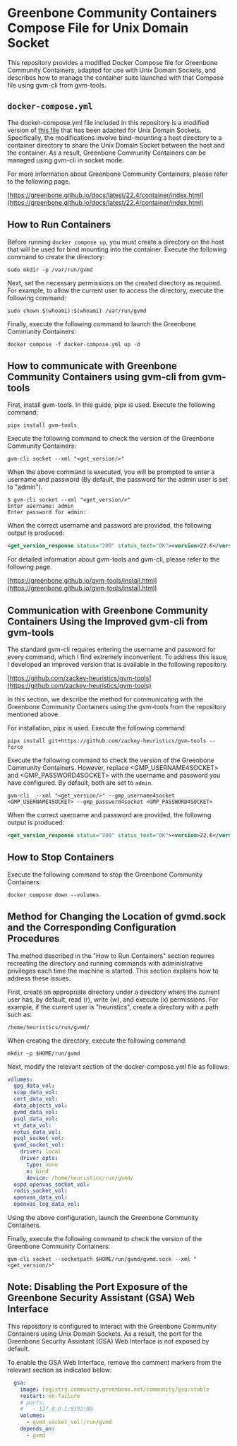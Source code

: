 # Greenbone Community Containers Compose File for Unix Domain Socket

This repository provides a modified Docker Compose file for Greenbone Community Containers, adapted for use with Unix Domain Sockets, and describes how to manage the container suite launched with that Compose file using gvm-cli from gvm-tools.

## `docker-compose.yml`

The docker-compose.yml file included in this repository is a modified version of [this file](https://greenbone.github.io/docs/latest/_static/docker-compose.yml) that has been adapted for Unix Domain Sockets.
Specifically, the modifications involve bind-mounting a host directory to a container directory to share the Unix Domain Socket between the host and the container.
As a result, Greenbone Community Containers can be managed using gvm-cli in socket mode.

For more information about Greenbone Community Containers, please refer to the following page.

[https://greenbone.github.io/docs/latest/22.4/container/index.html](https://greenbone.github.io/docs/latest/22.4/container/index.html)

## How to Run Containers

Before running `docker compose up`, you must create a directory on the host that will be used for bind mounting into the container.
Execute the following command to create the directory:
```shell
sudo mkdir -p /var/run/gvmd
```

Next, set the necessary permissions on the created directory as required.
For example, to allow the current user to access the directory, execute the following command:
```shell
sudo chown $(whoami):$(whoami) /var/run/gvmd
```

Finally, execute the following command to launch the Greenbone Community Containers:
```shell
docker compose -f docker-compose.yml up -d
```

## How to communicate with Greenbone Community Containers using gvm-cli from gvm-tools

First, install gvm-tools.
In this guide, pipx is used.
Execute the following command:
```shell
pipx install gvm-tools
```

Execute the following command to check the version of the Greenbone Community Containers:
```
gvm-cli socket --xml "<get_version/>"
```
When the above command is executed, you will be prompted to enter a username and password (By default, the password for the admin user is set to "admin").
```shell
$ gvm-cli socket --xml "<get_version/>"
Enter username: admin
Enter password for admin: 
```
When the correct username and password are provided, the following output is produced:
```xml
<get_version_response status="200" status_text="OK"><version>22.6</version></get_version_response>
```

For detailed information about gvm-tools and gvm-cli, please refer to the following page.

[https://greenbone.github.io/gvm-tools/install.html](https://greenbone.github.io/gvm-tools/install.html)

## Communication with Greenbone Community Containers Using the Improved gvm-cli from gvm-tools

The standard gvm-cli requires entering the username and password for every command, which I find extremely inconvenient. To address this issue, I developed an improved version that is available in the following repository.

[https://github.com/zackey-heuristics/gvm-tools](https://github.com/zackey-heuristics/gvm-tools)

In this section, we describe the method for communicating with the Greenbone Community Containers using the gvm-tools from the repository mentioned above.

For installation, pipx is used.
Execute the following command:
```shell
pipx install git+https://github.com/zackey-heuristics/gvm-tools --force
```

Execute the following command to check the version of the Greenbone Community Containers. However, replace <GMP_USERNAME4SOCKET> and <GMP_PASSWORD4SOCKET> with the username and password you have configured. By default, both are set to `admin`.
```shell
gvm-cli  --xml "<get_version/>" --gmp_username4socket <GMP_USERNAME4SOCKET> --gmp_password4socket <GMP_PASSWORD4SOCKET>
```
When the correct username and password are provided, the following output is produced:
```xml
<get_version_response status="200" status_text="OK"><version>22.6</version></get_version_response>
```

## How to Stop Containers

Execute the following command to stop the Greenbone Community Containers:
```shell
docker compose down --volumes
```

## Method for Changing the Location of gvmd.sock and the Corresponding Configuration Procedures

The method described in the "How to Run Containers" section requires recreating the directory and running commands with administrative privileges each time the machine is started.
This section explains how to address these issues.

First, create an appropriate directory under a directory where the current user has, by default, read (r), write (w), and execute (x) permissions. 
For example, if the current user is "heuristics", create a directory with a path such as:
```shell
/home/heuristics/run/gvmd/
```
When creating the directory, execute the following command:
```shell
mkdir -p $HOME/run/gvmd
```

Next, modify the relevant section of the docker-compose.yml file as follows:
```yaml
volumes:
  gpg_data_vol:
  scap_data_vol:
  cert_data_vol:
  data_objects_vol:
  gvmd_data_vol:
  psql_data_vol:
  vt_data_vol:
  notus_data_vol:
  psql_socket_vol:
  gvmd_socket_vol:
    driver: local
    driver_opts:
      type: none
      o: bind
      device: /home/heuristics/run/gvmd/
  ospd_openvas_socket_vol:
  redis_socket_vol:
  openvas_data_vol:
  openvas_log_data_vol:
```
Using the above configuration, launch the Greenbone Community Containers.

Finally, execute the following command to check the version of the Greenbone Community Containers:
```shell
gvm-cli socket --socketpath $HOME/run/gvmd/gvmd.sock --xml "<get_version/>"
```

## Note: Disabling the Port Exposure of the Greenbone Security Assistant (GSA) Web Interface

This repository is configured to interact with the Greenbone Community Containers using Unix Domain Sockets. As a result, the port for the Greenbone Security Assistant (GSA) Web Interface is not exposed by default.

To enable the GSA Web Interface, remove the comment markers from the relevant section as indicated below:
```yaml
  gsa:
    image: registry.community.greenbone.net/community/gsa:stable
    restart: on-failure
    # ports:
    #   - 127.0.0.1:9392:80
    volumes:
      - gvmd_socket_vol:/run/gvmd
    depends_on:
      - gvmd
```